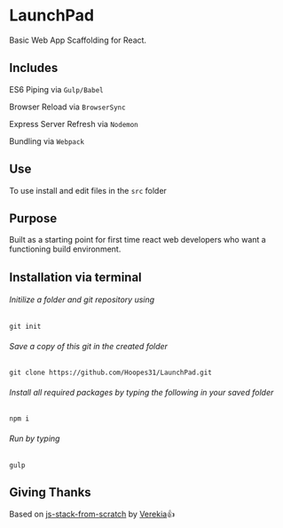 # LaunchPad

Basic Web App Scaffolding for React.

## Includes

ES6 Piping via `Gulp/Babel`


Browser Reload via `BrowserSync`


Express Server Refresh via `Nodemon`


Bundling via `Webpack`

## Use

To use install and edit files in the `src` folder

## Purpose

Built as a starting point for first time react web developers who want a functioning build environment. 

## Installation via terminal

###### Initilize a folder and git repository using
`git init`

###### Save a copy of this git in the created folder
`git clone https://github.com/Hoopes31/LaunchPad.git`

###### Install all required packages by typing the following in your saved folder 
`npm i`

###### Run by typing 
`gulp`

## Giving Thanks
Based on [js-stack-from-scratch](https://github.com/verekia/js-stack-from-scratch) by [Verekia](https://github.com/verekia):+1:
